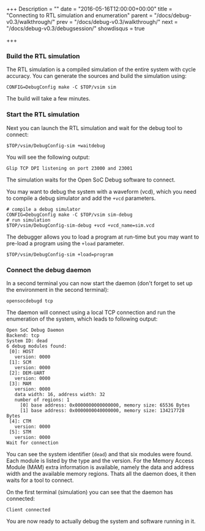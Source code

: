 +++
Description = ""
date = "2016-05-16T12:00:00+00:00"
title = "Connecting to RTL simulation and enumeration"
parent = "/docs/debug-v0.3/walkthrough/"
prev = "/docs/debug-v0.3/walkthrough/"
next = "/docs/debug-v0.3/debugsession/"
showdisqus = true

+++

### Build the RTL simulation

The RTL simulation is a compiled simulation of the entire system with
cycle accuracy. You can generate the sources and build the simulation
using:

    CONFIG=DebugConfig make -C $TOP/vsim sim

The build will take a few minutes.

### Start the RTL simulation

Next you can launch the RTL simulation and wait for the debug tool to
connect:

    $TOP/vsim/DebugConfig-sim +waitdebug

You will see the following output:

    Glip TCP DPI listening on port 23000 and 23001

The simulation waits for the Open SoC Debug software to connect.

You may want to debug the system with a waveform (vcd), which you need to
compile a debug simulator and add the `+vcd` parameters.

    # compile a debug simulator
    CONFIG=DebugConfig make -C $TOP/vsim sim-debug
    # run simulation
    $TOP/vsim/DebugConfig-sim-debug +vcd +vcd_name=sim.vcd

The debugger allows you to load a program at run-time but you may want to
pre-load a program using the `+load` parameter.

    $TOP/vsim/DebugConfig-sim +load=program

### Connect the debug daemon

In a second terminal you can now start the daemon (don't forget to set
up the environment in the second terminal):

    opensocdebugd tcp

The daemon will connect using a local TCP connection and run the
enumeration of the system, which leads to following output:

	Open SoC Debug Daemon
	Backend: tcp
	System ID: dead
	6 debug modules found:
	 [0]: HOST
       version: 0000
     [1]: SCM
       version: 0000
     [2]: DEM-UART
       version: 0000
     [3]: MAM
       version: 0000
       data width: 16, address width: 32
       number of regions: 1
         [0] base address: 0x0000000000000000, memory size: 65536 Bytes
         [1] base address: 0x0000000040000000, memory size: 134217728 Bytes
     [4]: CTM
       version: 0000
     [5]: STM
       version: 0000
    Wait for connection

You can see the system identifier (`dead`) and that six modules were
found. Each module is listed by the type and the version. For the
Memory Access Module (MAM) extra information is available, namely the
data and address width and the available memory regions. Thats all the
daemon does, it then waits for a tool to connect.

On the first terminal (simulation) you can see that the daemon has
connected:

	Client connected

You are now ready to actually debug the system and software running in
it.
